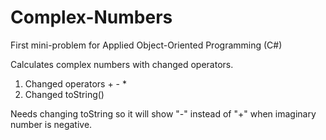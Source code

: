# Complex-Numbers


First mini-problem for Applied Object-Oriented Programming (C#)

Calculates complex numbers with changed operators.

1. Changed operators + - *
2. Changed toString()

Needs changing toString so it will show "-" instead of "+" when imaginary number is negative.